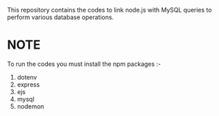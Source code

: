 This repository contains the codes to link node.js with MySQL queries to perform various database operations.

# NOTE
To run the codes you must install the npm packages :-
1. dotenv
2. express
3. ejs
4. mysql
5. nodemon
